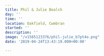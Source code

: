 ```yaml
---
title: Phil & Julie Boalch
day: ''
time: ''
location: Oakfield, Cwmbran
started: ''
description: ''
image: "/v1565123376/phil-julie_b7pt4o.png"
date: '2019-04-24T13:43:19.000+00:00'

---
```

